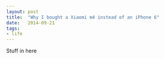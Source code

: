 ```yaml
---
layout: post
title:  "Why I bought a Xiaomi m4 instead of an iPhone 6"
date:	2014-09-21
tags:
- life
---
```


Stuff in here


[blockstacking]: https://github.com/mojombo/jekyll
[jekyll]:    http://jekyllrb.com
